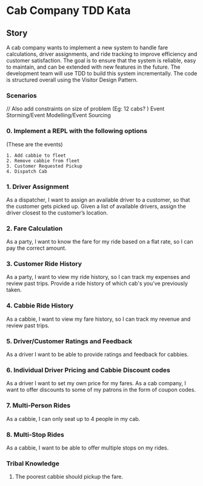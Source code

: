 # Cab Company TDD Kata
## Story
A cab company wants to implement a new system to handle fare calculations, driver assignments, and ride tracking to 
improve efficiency and customer satisfaction. The goal is to ensure that the system is reliable, easy to maintain, and 
can be extended with new features in the future. The development team will use TDD to build this system incrementally.
The code is structured overall using the Visitor Design Pattern.

### Scenarios

// Also add constraints on size of problem (Eg: 12 cabs? )
Event Storming/Event Modelling/Event Sourcing

### 0. Implement a REPL with the following options
(These are the events)
```shell
1. Add cabbie to fleet
2. Remove cabbie from fleet
3. Customer Requested Pickup
4. Dispatch Cab
```

### 1. Driver Assignment

As a dispatcher, I want to assign an available driver to a customer, so that the customer gets picked up.
Given a list of available drivers, assign the driver closest to the customer’s location.

### 2. Fare Calculation

As a party, I want to know the fare for my ride based on a flat rate, so I can pay the correct amount.

### 3. Customer Ride History

As a party, I want to view my ride history, so I can track my expenses and review past trips.
Provide a ride history of which cab's you've previously taken.

### 4. Cabbie Ride History

As a cabbie, I want to view my fare history, so I can track my revenue and review past trips.

### 5. Driver/Customer Ratings and Feedback

As a driver I want to be able to provide ratings and feedback for cabbies.

### 6. Individual Driver Pricing and Cabbie Discount codes

As a driver I want to set my own price for my fares.
As a cab company, I want to offer discounts to some of my patrons in the form of coupon codes.

### 7. Multi-Person Rides

As a cabbie, I can only seat up to 4 people in my cab.

### 8. Multi-Stop Rides

As a cabbie, I want to be able to offer multiple stops on my rides.

### Tribal Knowledge
1. The poorest cabbie should pickup the fare.
